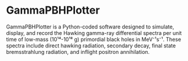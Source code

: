 # GammaPBHPlotter
GammaPBHPlotter is a Python-coded software designed to simulate, display, and record the Hawking gamma-ray differential spectra per unit time of low-mass (10¹⁴-10¹⁸ g) primordial black holes in MeV⁻¹s⁻¹. These spectra include direct hawking radiation, secondary decay, final state bremsstrahlung radiation, and inflight positron annihilation.
